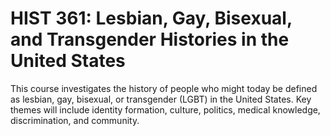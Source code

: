# HIST 361: Lesbian, Gay, Bisexual, and Transgender Histories in the United States

This course investigates the history of people who might today be defined as lesbian, gay, bisexual, or transgender (LGBT) in the United States. Key themes will include identity formation, culture, politics, medical knowledge, discrimination, and community.